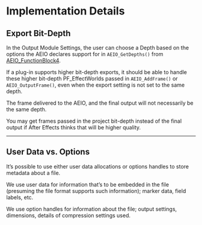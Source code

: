 # Implementation Details

## Export Bit-Depth

In the Output Module Settings, the user can choose a Depth based on the options the AEIO declares support for in `AEIO_GetDepths()` from [AEIO_FunctionBlock4](new-kids-on-the-function-block.md#aeios-new-kids-on-the-function-block-aeio-functionblock).

If a plug-in supports higher bit-depth exports, it should be able to handle these higher bit-depth PF_EffectWorlds passed in `AEIO_AddFrame()` or `AEIO_OutputFrame()`, even when the export setting is not set to the same depth.

The frame delivered to the AEIO, and the final output will not necessarily be the same depth.

You may get frames passed in the project bit-depth instead of the final output if After Effects thinks that will be higher quality.

---

## User Data vs. Options

It’s possible to use either user data allocations or options handles to store metadata about a file.

We use user data for information that’s to be embedded in the file (presuming the file format supports such information); marker data, field labels, etc.

We use option handles for information about the file; output settings, dimensions, details of compression settings used.
